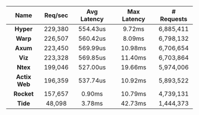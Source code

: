 |   **Name**   |   Req/sec   | Avg Latency | Max Latency |  # Requests |
|:------------:|:-----------:|:-----------:|:-----------:|:-----------:|
|**Hyper**|229,380|554.43us|9.72ms|6,885,411|
|**Warp**|226,507|560.42us|8.09ms|6,798,132|
|**Axum**|223,450|569.99us|10.98ms|6,706,654|
|**Viz**|223,328|569.85us|11.40ms|6,703,864|
|**Ntex**|199,046|527.00us|19.66ms|5,974,006|
|**Actix Web**|196,359|537.74us|10.92ms|5,893,522|
|**Rocket**|157,657|0.90ms|10.79ms|4,739,131|
|**Tide**|48,098|3.78ms|42.73ms|1,444,373|
